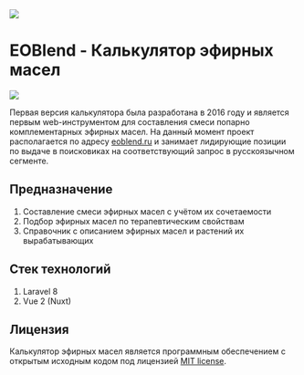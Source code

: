 <img src="http://eoblend.ru/img/logo.png">

# EOBlend - Калькулятор эфирных масел

<img src="http://eoblend.ru/img/examp.png">

Первая версия калькулятора была разработана в 2016 году и является первым web-инструментом для составления смеси попарно комплементарных эфирных масел. На данный момент проект располагается по адресу [eoblend.ru](http://eoblend.ru) и занимает лидирующие позиции по выдаче в поисковиках на соответствующий запрос в русскоязычном сегменте.

## Предназначение
1. Составление смеси эфирных масел с учётом их сочетаемости
2. Подбор эфирных масел по терапевтическим свойствам 
3. Справочник с описанием эфирных масел и растений их вырабатывающих

## Стек технологий
1. Laravel 8
2. Vue 2 (Nuxt)

## Лицензия
Калькулятор эфирных масел является программным обеспечением с открытым исходным кодом под лицензией [MIT license](https://opensource.org/licenses/MIT).

